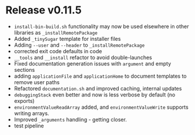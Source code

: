 # Release v0.11.5

- `install-bin-build.sh` functionality may now be used elsewhere in other libraries as `_installRemotePackage`
- Added `_tinySugar` template for installer files
- Adding `--user` and `--header` to `_installRemotePackage`
- corrected exit code defaults in code
- `__tools` and `__install` refactor to avoid double-launches
- Fixed documentation generation issues with `argument` and empty sections
- adding `applicationFile` and `applicationHome` to document templates to remove user paths
- Refactored `documentation.sh` and improved caching, internal updates
- `debuggingStack` even better and now is less verbose by default (no exports) 
- `environmentValueReadArray` added, and `environmentValueWrite` supports writing arrays.
- Improved `_arguments` handling - getting closer.
- test pipeline
